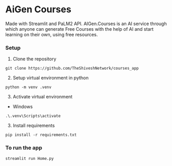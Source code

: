 # AiGen Courses
Made with Streamlit and PaLM2 API.
AIGen.Courses is an AI service through which anyone can generate Free Courses with the help of AI and start learning on their own, using free resources.

### Setup
1. Clone the repository
```
git clone https://github.com/TheShiveshNetwork/courses_app
```
2. Setup virtual environment in python
```
python -m venv .venv
```
3. Activate virtual environment
- Windows
```
.\.venv\Scripts\activate
```
3. Install requirements
```
pip install -r requirements.txt
```

### To run the app
```
streamlit run Home.py
```